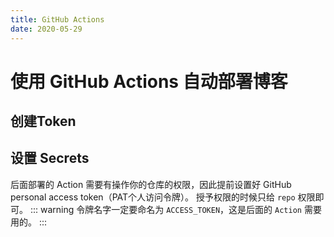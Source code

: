 ```yaml
---
title: GitHub Actions
date: 2020-05-29
---
```

# 使用 GitHub Actions 自动部署博客
## 创建Token

## 设置 Secrets
后面部署的 Action 需要有操作你的仓库的权限，因此提前设置好 GitHub personal access token（PAT个人访问令牌）。
授予权限的时候只给 `repo` 权限即可。
::: warning
令牌名字一定要命名为 `ACCESS_TOKEN`，这是后面的 `Action` 需要用的。
:::


